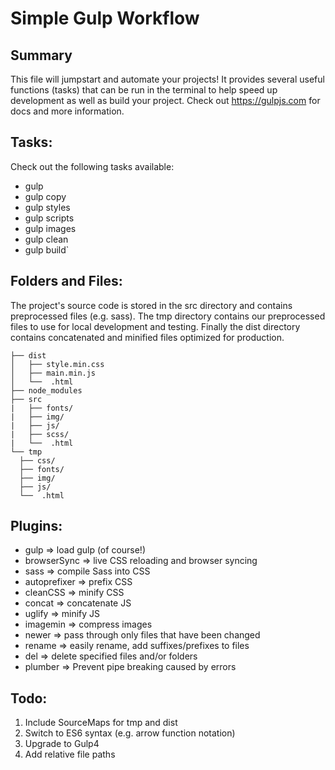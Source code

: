 # Simple Gulp Workflow

## Summary
This file will jumpstart and automate your projects! It provides several
useful functions (tasks) that can be run in the terminal to help speed up
development as well as build your project. Check out https://gulpjs.com
for docs and more information.

## Tasks:
Check out the following tasks available:
-  gulp 
-  gulp copy 
-  gulp styles 
-  gulp scripts 
-  gulp images 
-  gulp clean 
-  gulp build`

## Folders and Files:
The project's source code is stored in the src directory and contains
preprocessed files (e.g. sass). The tmp directory contains our preprocessed
files to use for local development and testing. Finally the dist directory
contains concatenated and minified files optimized for production.
```
├── dist
│   ├── style.min.css
│   ├── main.min.js
│   └──  .html
├── node_modules
├── src
|   ├── fonts/
|   ├── img/
|   ├── js/
|   ├── scss/
|   └──  .html
└── tmp
  ├── css/
  ├── fonts/
  ├── img/
  ├── js/
  └──  .html
```

## Plugins:
- gulp         => load gulp (of course!)
- browserSync  => live CSS reloading and browser syncing
- sass         => compile Sass into CSS
- autoprefixer => prefix CSS
- cleanCSS     => minify CSS
- concat       => concatenate JS
- uglify       => minify JS
- imagemin     => compress images
- newer        => pass through only files that have been changed
- rename       => easily rename, add suffixes/prefixes to files
- del          => delete specified files and/or folders
- plumber      => Prevent pipe breaking caused by errors

## Todo:
1. Include SourceMaps for tmp and dist
2. Switch to ES6 syntax (e.g. arrow function notation)
3. Upgrade to Gulp4
4. Add relative file paths
